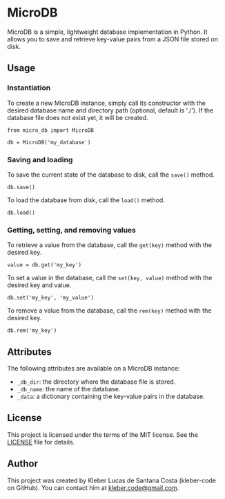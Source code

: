 MicroDB
=======

MicroDB is a simple, lightweight database implementation in Python. It allows you to save and retrieve key-value pairs from a JSON file stored on disk.

Usage
-----

### Instantiation

To create a new MicroDB instance, simply call its constructor with the desired database name and directory path (optional, default is './'). If the database file does not exist yet, it will be created.
    
    from micro_db import MicroDB
    
    db = MicroDB('my_database')
            

### Saving and loading

To save the current state of the database to disk, call the `save()` method.

    db.save()
            

To load the database from disk, call the `load()` method.

    db.load()
            

### Getting, setting, and removing values

To retrieve a value from the database, call the `get(key)` method with the desired key.

    value = db.get('my_key')
            

To set a value in the database, call the `set(key, value)` method with the desired key and value.

    db.set('my_key', 'my_value')
            

To remove a value from the database, call the `rem(key)` method with the desired key.

    db.rem('my_key')
            

Attributes
----------

The following attributes are available on a MicroDB instance:

*   `_db_dir`: the directory where the database file is stored.
*   `_db_name`: the name of the database.
*   `_data`: a dictionary containing the key-value pairs in the database.

License
-------

This project is licensed under the terms of the MIT license. See the [LICENSE](LICENSE) file for details.

Author
------

This project was created by Kleber Lucas de Santana Costa (kleber-code on GitHub). You can contact him at kleber.code@gmail.com.
